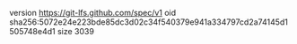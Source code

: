 version https://git-lfs.github.com/spec/v1
oid sha256:5072e24e223bde85dc3d02c34f540379e941a334797cd2a74145d1505748e4d1
size 3039
